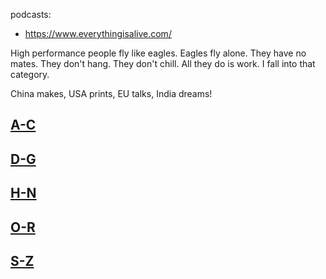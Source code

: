 
podcasts:
* https://www.everythingisalive.com/

High performance people fly like eagles. Eagles fly alone.
They have no mates.
They don't hang. They don't chill. All they do is work.
I fall into that category.


China makes,
USA prints,
EU talks,
India dreams!

## [A-C](a-n/a-c.md)


## [D-G](a-n/d-g.md)


## [H-N](a-n/h-n.md)


## [O-R](o-z/o-r.md)


## [S-Z](o-z/s-z.md)

